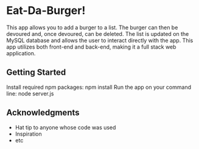 # Eat-Da-Burger!

This app allows you to add a burger to a list.  The burger can then be devoured and, once devoured, can be deleted.  The list is updated on the MySQL database and allows the user to interact directly with the app.  This app utilizes both front-end and back-end, making it a full stack web application.

## Getting Started

Install required npm packages: npm install
Run the app on your command line: node server.js



## Acknowledgments

* Hat tip to anyone whose code was used
* Inspiration
* etc
